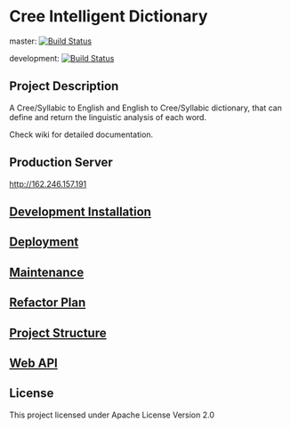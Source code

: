 # Cree Intelligent Dictionary

master:
[![Build Status](https://travis-ci.com/cmput401-winter2019/cree-intelligent-dictionary.svg?branch=master)](https://travis-ci.com/cmput401-winter2019/cree-intelligent-dictionary)

development:
[![Build Status](https://travis-ci.com/cmput401-winter2019/cree-intelligent-dictionary.svg?branch=development)](https://travis-ci.com/cmput401-winter2019/cree-intelligent-dictionary)

## Project Description
A Cree/Syllabic to English and English to Cree/Syllabic dictionary, 
that can define and return the linguistic analysis of each word.

Check wiki for detailed documentation.

## Production Server
http://162.246.157.191

## [Development Installation](https://github.com/cmput401-winter2019/cree-intelligent-dictionary/wiki/Development-Installation)

## [Deployment](https://github.com/cmput401-winter2019/cree-intelligent-dictionary/wiki/Deployment)

## [Maintenance](https://github.com/cmput401-winter2019/cree-intelligent-dictionary/wiki/Maintenance)

## [Refactor Plan](https://github.com/cmput401-winter2019/cree-intelligent-dictionary/wiki/Refactor-Plan)

## [Project Structure](https://github.com/cmput401-winter2019/cree-intelligent-dictionary/wiki/Project-Structure)

## [Web API](https://github.com/cmput401-winter2019/cree-intelligent-dictionary/wiki/Web-API)

## License
This project licensed under Apache License Version 2.0